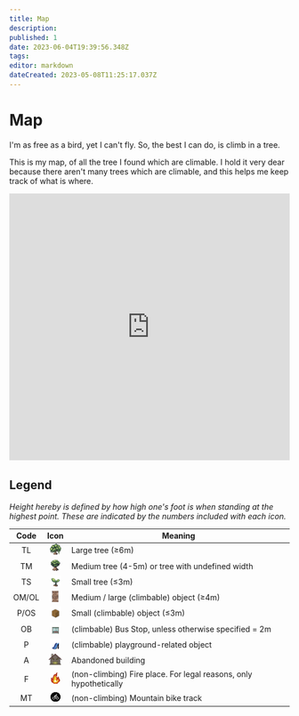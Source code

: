 ```yaml
---
title: Map
description: 
published: 1
date: 2023-06-04T19:39:56.348Z
tags: 
editor: markdown
dateCreated: 2023-05-08T11:25:17.037Z
---
```


# Map

I'm as free as a bird, yet I can't fly. So, the best I can do, is climb in a tree.

This is my map, of all the tree I found which are climable. I hold it very dear because there aren't many trees which are climable, and this helps me keep track of what is where.

<iframe style="border: 0; width: 100%; max-width: 854px; height: calc(100vh * 0.8); max-height: 480px;" src="https://www.google.com/maps/d/embed?mid=1rexbN4E9FwTg3A7drjZBdTnQAMmkUco&ehbc=2E312F" width="854" height="480"></iframe>

## Legend

*Height hereby is defined by how high one's foot is when standing at the highest point. These are indicated by the numbers included with each icon.*

|Code|Icon|Meaning|
|:-:|:-:|-|
|TL|<img src="/map sprites/tl.png" height="20">|Large tree (≥6m)|
|TM|<img src="/map sprites/t.png" height="20">|Medium tree (4-5m) or tree with undefined width|
|TS|<img src="/map sprites/ts.png" height="20">|Small tree (≤3m)|
|OM/OL|<img src="/map sprites/oml.png" height="20">|Medium / large (climbable) object (≥4m)|
|P/OS|<img src="/map sprites/os.png" height="20">|Small (climbable) object (≤3m)|
|OB|<img src="/map sprites/ob.png" height="20">|(climbable) Bus Stop, unless otherwise specified = 2m|
|P|<img src="/map sprites/p.png" height="20">|(climbable) playground-related object|
|A|<img src="/map sprites/a.jpg" height="20">|Abandoned building|
|F| <img src="/map sprites/f.png" height="20">|(non-climbing) Fire place. For legal reasons, only hypothetically|
|MT|<img src="/map sprites/mt.png" width = "20" height = "20">|(non-climbing) Mountain bike track|
